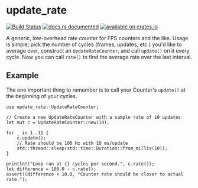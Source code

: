 # update_rate

[![Build Status](https://travis-ci.org/SilverWingedSeraph/update_rate.svg?branch=master)](https://travis-ci.org/SilverWingedSeraph/update_rate)
[![docs.rs documented](https://docs.rs/update_rate/badge.svg)](https://docs.rs/update_rate/)
[![available on crates.io](https://img.shields.io/crates/v/update_rate.svg)](https://crates.io/crates/update_rate/)

A generic, low-overhead rate counter for FPS counters and the like. 
Usage is simple; pick the number of cycles (frames, updates, etc.) you'd like to average over, 
construct an `UpdateRateCounter`, and call `update()` on it every cycle.
Now you can call `rate()` to find the average rate over the last interval.

## Example

The one important thing to remember is to call your Counter's `update()` at the beginning of your cycles.

```
use update_rate::UpdateRateCounter;

// Create a new UpdateRateCounter with a sample rate of 10 updates
let mut c = UpdateRateCounter::new(10);

for _ in 1..11 {
    c.update();
    // Rate should be 100 Hz with 10 ms/update
    std::thread::sleep(std::time::Duration::from_millis(10));
}

println!("Loop ran at {} cycles per second.", c.rate());
let difference = 100.0 - c.rate();
assert!(difference < 10.0, "Counter rate should be closer to actual rate.");
```